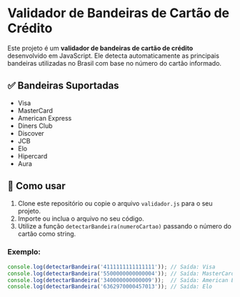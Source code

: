 # Validador de Bandeiras de Cartão de Crédito

Este projeto é um **validador de bandeiras de cartão de crédito** desenvolvido em JavaScript. Ele detecta automaticamente as principais bandeiras utilizadas no Brasil com base no número do cartão informado.

## ✅ Bandeiras Suportadas

- Visa
- MasterCard
- American Express
- Diners Club
- Discover
- JCB
- Elo
- Hipercard
- Aura

## 🚀 Como usar

1. Clone este repositório ou copie o arquivo `validador.js` para o seu projeto.
2. Importe ou inclua o arquivo no seu código.
3. Utilize a função `detectarBandeira(numeroCartao)` passando o número do cartão como string.

### Exemplo:

```javascript
console.log(detectarBandeira('4111111111111111')); // Saída: Visa
console.log(detectarBandeira('5500000000000004')); // Saída: MasterCard
console.log(detectarBandeira('340000000000009'));  // Saída: American Express
console.log(detectarBandeira('6362970000457013')); // Saída: Elo
